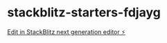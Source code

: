 # stackblitz-starters-fdjayg

[Edit in StackBlitz next generation editor ⚡️](https://stackblitz.com/~/github.com/mohamad-ali-asnawi-93/stackblitz-starters-fdjayg)